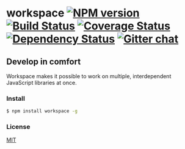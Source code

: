 # workspace [![NPM version][npm-img]][npm-url] [![Build Status][travis-img]][travis-url] [![Coverage Status][coveralls-img]][coveralls-url] [![Dependency Status][dependency-img]][dependency-url] [![Gitter chat][gitter-img]][gitter-url]
## Develop in comfort
Workspace makes it possible to work on multiple, interdependent JavaScript
libraries at once.

### Install
```bash
$ npm install workspace -g
```

### License
[MIT](https://github.com/zeekay/workspace/blob/master/LICENSE)

[travis-img]:     https://img.shields.io/travis/zeekay/workspace.svg
[travis-url]:     https://travis-ci.org/zeekay/workspace
[coveralls-img]:  https://coveralls.io/repos/zeekay/workspace/badge.svg?branch=master&service=github
[coveralls-url]:  https://coveralls.io/github/zeekay/workspace?branch=master
[dependency-url]: https://david-dm.org/zeekay/workspace
[dependency-img]: https://david-dm.org/zeekay/workspace.svg
[npm-img]:        https://img.shields.io/npm/v/workspace.svg
[npm-url]:        https://www.npmjs.com/package/workspace
[gitter-img]:     https://badges.gitter.im/join-chat.svg
[gitter-url]:     https://gitter.im/zeekay/hi

<!-- not used -->
[downloads-img]:     https://img.shields.io/npm/dm/workspace.svg
[downloads-url]:     http://badge.fury.io/js/workspace
[devdependency-img]: https://david-dm.org/zeekay/workspace/dev-status.svg
[devdependency-url]: https://david-dm.org/zeekay/workspace#info=devDependencies
